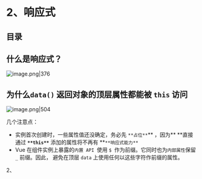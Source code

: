 
# 2、响应式



## 目录
<!-- toc -->
 ## 什么是响应式？ 

![image.png|376](https://832-1310531898.cos.ap-beijing.myqcloud.com/yuque/608a1ef779e42c64332ed24cd7ccad24.png)

## 为什么`data()` 返回对象的顶层属性都能被 `this` 访问
![image.png|504](https://832-1310531898.cos.ap-beijing.myqcloud.com/yuque/16598b806f2b32702f3a0e2b770d316b.png)

几个注意点：

- 实例首次创建时，一些属性值还没确定，务必先 `**占位**`** ，因为** **直接通过 **`**this**`** 添加的属性将不再有 **`**响应式能力**`
- Vue 在组件实例上暴露的`内置 API `使用 `$ `作为前缀。它同时也为`内部属性`保留 `_` 前缀。因此， 避免在顶层 `data` 上使用任何以这些字符作前缀的属性。

2、
